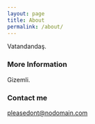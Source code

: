 ```yaml
---
layout: page
title: About
permalink: /about/
---
```


Vatandandaş.

### More Information

Gizemli.

### Contact me

[pleasedont@nodomain.com](mailto:pleasedont@nodomain.com)
